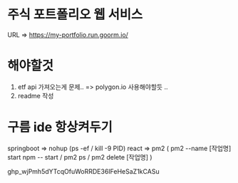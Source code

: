 # 주식 포트폴리오 웹 서비스
URL => https://my-portfolio.run.goorm.io/

# 해야할것
1. etf api 가져오는게 문제.. => polygon.io 사용해야할듯 ..
2. readme 작성

# 구름 ide 항상켜두기
springboot => nohup
(ps -ef  /  kill -9 PID)
react => pm2
( pm2 --name [작업명] start npm -- start  /  pm2 ps  /  pm2 delete [작업명] )

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